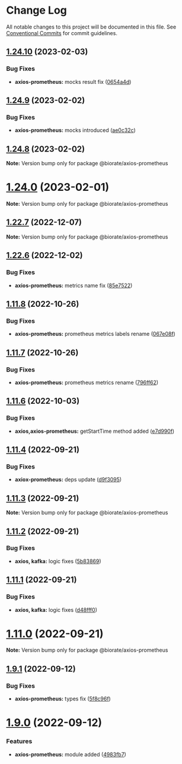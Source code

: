# Change Log

All notable changes to this project will be documented in this file.
See [Conventional Commits](https://conventionalcommits.org) for commit guidelines.

## [1.24.10](https://github.com/biorate/core/compare/v1.24.9...v1.24.10) (2023-02-03)


### Bug Fixes

* **axios-prometheus:** mocks result fix ([0654a4d](https://github.com/biorate/core/commit/0654a4d795bcbc589d2ed166b72e36e834218ac1))





## [1.24.9](https://github.com/biorate/core/compare/v1.24.8...v1.24.9) (2023-02-02)


### Bug Fixes

* **axios-prometheus:** mocks introduced ([ae0c32c](https://github.com/biorate/core/commit/ae0c32c03bd4f8768b973ffc4dd8b0278c45976e))





## [1.24.8](https://github.com/biorate/core/compare/v1.24.7...v1.24.8) (2023-02-02)

**Note:** Version bump only for package @biorate/axios-prometheus





# [1.24.0](https://github.com/biorate/core/compare/v1.23.2...v1.24.0) (2023-02-01)

**Note:** Version bump only for package @biorate/axios-prometheus





## [1.22.7](https://github.com/biorate/core/compare/v1.22.6...v1.22.7) (2022-12-07)

**Note:** Version bump only for package @biorate/axios-prometheus





## [1.22.6](https://github.com/biorate/core/compare/v1.22.5...v1.22.6) (2022-12-02)


### Bug Fixes

* **axios-prometheus:** metrics name fix ([85e7522](https://github.com/biorate/core/commit/85e7522c498ce65e6c2b99760a5cc5d47eae6bb0))





## [1.11.8](https://github.com/biorate/core/compare/v1.11.7...v1.11.8) (2022-10-26)


### Bug Fixes

* **axios-prometheus:** prometheus metrics labels rename ([067e08f](https://github.com/biorate/core/commit/067e08f7f68ff8e2e658726175780f2f53d8447a))





## [1.11.7](https://github.com/biorate/core/compare/v1.11.6...v1.11.7) (2022-10-26)


### Bug Fixes

* **axios-prometheus:** prometheus metrics rename ([796ff62](https://github.com/biorate/core/commit/796ff62599151603c5e67636e802445039dcfcb4))





## [1.11.6](https://github.com/biorate/core/compare/v1.11.5...v1.11.6) (2022-10-03)


### Bug Fixes

* **axios,axios-prometheus:** getStartTime method added ([e7d990f](https://github.com/biorate/core/commit/e7d990f36dcf9ac4a4cb1489e6e1ff714ad0a7bb))





## [1.11.4](https://github.com/biorate/core/compare/v1.11.3...v1.11.4) (2022-09-21)


### Bug Fixes

* **axiox-prometheus:** deps update ([d9f3095](https://github.com/biorate/core/commit/d9f3095bf2b436b7555d8b037746dac11c0e4d93))





## [1.11.3](https://github.com/biorate/core/compare/v1.11.2...v1.11.3) (2022-09-21)

**Note:** Version bump only for package @biorate/axios-prometheus





## [1.11.2](https://github.com/biorate/core/compare/v1.11.1...v1.11.2) (2022-09-21)


### Bug Fixes

* **axios, kafka:** logic fixes ([5b83869](https://github.com/biorate/core/commit/5b8386953ce1d63783f380ca8fc36fb324a963b1))





## [1.11.1](https://github.com/biorate/core/compare/v1.11.0...v1.11.1) (2022-09-21)


### Bug Fixes

* **axios, kafka:** logic fixes ([d48fff0](https://github.com/biorate/core/commit/d48fff0ebc75566b59aff08e17372ac97b595b30))





# [1.11.0](https://github.com/biorate/core/compare/v1.10.0...v1.11.0) (2022-09-21)

**Note:** Version bump only for package @biorate/axios-prometheus





## [1.9.1](https://github.com/biorate/core/compare/v1.9.0...v1.9.1) (2022-09-12)


### Bug Fixes

* **axios-prometheus:** types fix ([5f8c96f](https://github.com/biorate/core/commit/5f8c96fce46391675edcff55c16637eb31ee7012))





# [1.9.0](https://github.com/biorate/core/compare/v1.8.0...v1.9.0) (2022-09-12)


### Features

* **axios-prometheus:** module added ([4983fb7](https://github.com/biorate/core/commit/4983fb7f8aa3924c2358b9199c235f53b5f3875a))

